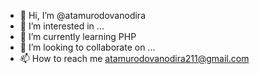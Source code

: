 - 👋 Hi, I’m @atamurodovanodira
- 👀 I’m interested in ...
- 🌱 I’m currently learning PHP
- 💞️ I’m looking to collaborate on ...
- 📫 How to reach me atamurodovanodira211@gmail.com

<!---
atamurodovanodira/atamurodovanodira is a ✨ special ✨ repository because its `README.md` (this file) appears on your GitHub profile.
You can click the Preview link to take a look at your changes.
--->
